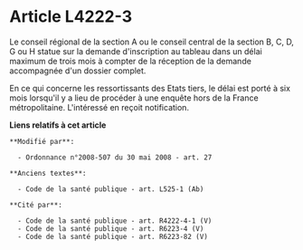 # Article L4222-3

Le conseil régional de la section A ou le conseil central de la section B, C, D, G ou H statue sur la demande d'inscription
au tableau dans un délai maximum de trois mois à compter de la réception de la demande accompagnée d'un dossier complet.

En ce qui concerne les ressortissants des Etats tiers, le délai est porté à six mois lorsqu'il y a lieu de procéder à une
enquête hors de la France métropolitaine. L'intéressé en reçoit notification.

**Liens relatifs à cet article**

	**Modifié par**:

	  - Ordonnance n°2008-507 du 30 mai 2008 - art. 27

	**Anciens textes**:

	  - Code de la santé publique - art. L525-1 (Ab)

	**Cité par**:

	  - Code de la santé publique - art. R4222-4-1 (V)
	  - Code de la santé publique - art. R6223-4 (V)
	  - Code de la santé publique - art. R6223-82 (V)
